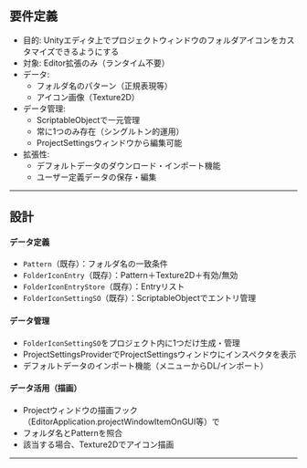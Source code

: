 
## 要件定義
- 目的: Unityエディタ上でプロジェクトウィンドウのフォルダアイコンをカスタマイズできるようにする
- 対象: Editor拡張のみ（ランタイム不要）
- データ:
  - フォルダ名のパターン（正規表現等）
  - アイコン画像（Texture2D）
- データ管理:
  - ScriptableObjectで一元管理
  - 常に1つのみ存在（シングルトン的運用）
  - ProjectSettingsウィンドウから編集可能
- 拡張性:
  - デフォルトデータのダウンロード・インポート機能
  - ユーザー定義データの保存・編集

---
## 設計

#### データ定義
- `Pattern`（既存）：フォルダ名の一致条件
- `FolderIconEntry`（既存）：Pattern＋Texture2D＋有効/無効
- `FolderIconEntryStore`（既存）：Entryリスト
- `FolderIconSettingSO`（既存）：ScriptableObjectでエントリ管理

#### データ管理
- `FolderIconSettingSO`をプロジェクト内に1つだけ生成・管理
- ProjectSettingsProviderでProjectSettingsウィンドウにインスペクタを表示
- デフォルトデータのインポート機能（メニューからDL/インポート）

#### データ活用（描画）
- Projectウィンドウの描画フック（EditorApplication.projectWindowItemOnGUI等）で
- フォルダ名とPatternを照合
- 該当する場合、Texture2Dでアイコン描画

---